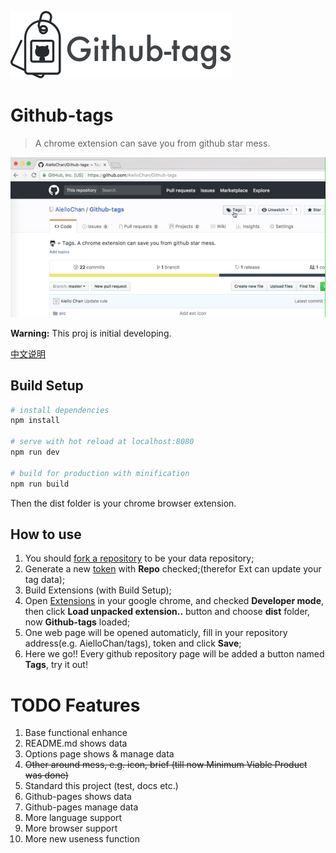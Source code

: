 ![Github-tags](https://raw.githubusercontent.com/AielloChan/Github-tags/master/README/banner.png)

# Github-tags

> A chrome extension can save you from github star mess.

![Github-tags preview](https://raw.githubusercontent.com/AielloChan/Github-tags/master/README/preview.gif)

**Warning:** This proj is initial developing.

[中文说明](https://github.com/AielloChan/Github-tags/blob/master/README-CN.md)

## Build Setup

``` bash
# install dependencies
npm install

# serve with hot reload at localhost:8080
npm run dev

# build for production with minification
npm run build
```

Then the dist folder is your chrome browser extension.

## How to use
1. You should [fork a repository](https://github.com/AielloChan/Tags) to be your data repository;
2. Generate a new [token](https://github.com/settings/tokens) with **Repo** checked;(therefor Ext can update your tag data);
3. Build Extensions (with Build Setup);
4. Open [Extensions](chrome://extensions/) in your google chrome, and checked **Developer mode**, then click **Load unpacked extension..** button and choose **dist** folder, now **Github-tags** loaded;
5. One web page will be opened automaticly, fill in your repository address(e.g. AielloChan/tags), token and click **Save**;
6. Here we go!! Every github repository page will be added a button named **Tags**, try it out!


# TODO Features

1. Base functional enhance
2. README.md shows data
3. Options page shows & manage data
4. ~~Other around mess, e.g. icon, brief (till now Minimum Viable Product was done)~~
5. Standard this project (test, docs etc.)
6. Github-pages shows data
7. Github-pages manage data
8. More language support
9. More browser support
10. More new useness function